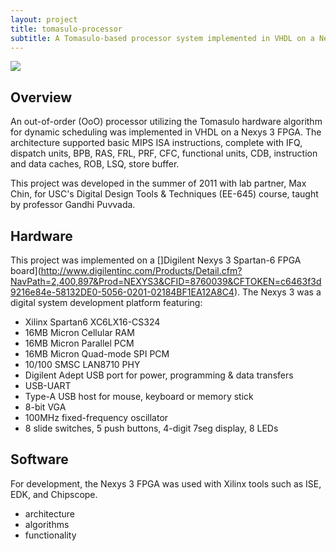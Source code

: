 ```yaml
---
layout: project
title: tomasulo-processor
subtitle: A Tomasulo-based processor system implemented in VHDL on a Nexys3 FPGA.
---
```


<img src="http://niftyhedgehog.com/tomasulo-processor/images/architecture_snip.jpg">

## Overview
An out-of-order (OoO) processor utilizing the Tomasulo hardware algorithm for dynamic scheduling was implemented in VHDL on a Nexys 3 FPGA. The architecture supported basic MIPS ISA instructions, complete with IFQ, dispatch units, BPB, RAS, FRL, PRF, CFC, functional units, CDB, instruction and data caches, ROB, LSQ, store buffer.

This project was developed in the summer of 2011 with lab partner, Max Chin, for USC's Digital Design Tools & Techniques (EE-645) course, taught by professor Gandhi Puvvada.

## Hardware
This project was implemented on a []Digilent Nexys 3 Spartan-6 FPGA board](http://www.digilentinc.com/Products/Detail.cfm?NavPath=2,400,897&Prod=NEXYS3&CFID=8760039&CFTOKEN=c6463f3d9216e84e-58132DE0-5056-0201-02184BF1EA12A8C4). The Nexys 3 was a digital system development platform featuring: 

* Xilinx Spartan6 XC6LX16-CS324
* 16MB Micron Cellular RAM
* 16MB Micron Parallel PCM
* 16MB Micron Quad-mode SPI PCM
* 10/100 SMSC LAN8710 PHY
* Digilent Adept USB port for power, programming & data transfers
* USB-UART
* Type-A USB host for mouse, keyboard or memory stick
* 8-bit VGA
* 100MHz fixed-frequency oscillator
* 8 slide switches, 5 push buttons, 4-digit 7seg display, 8 LEDs

## Software
For development, the Nexys 3 FPGA was used with Xilinx tools such as ISE, EDK, and Chipscope. 

* architecture
* algorithms
* functionality
